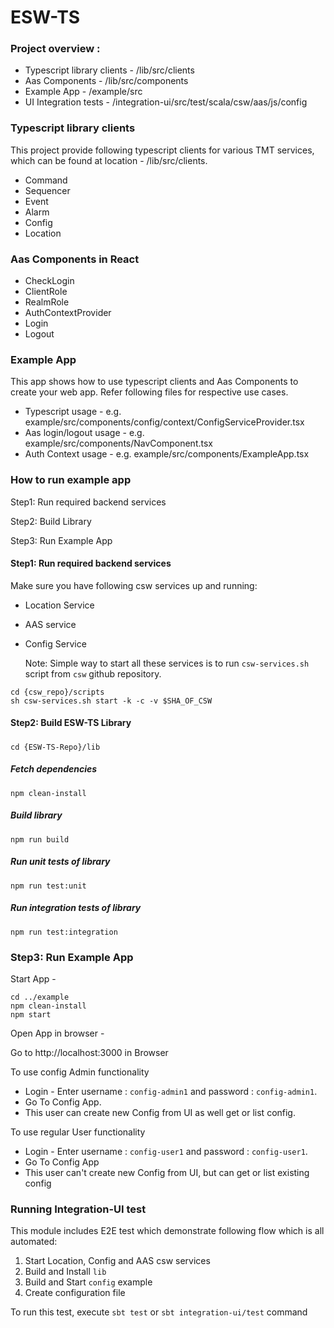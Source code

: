 # ESW-TS

### Project overview :

 * Typescript library clients - /lib/src/clients
 * Aas Components - /lib/src/components
 * Example App - /example/src
 * UI Integration tests - /integration-ui/src/test/scala/csw/aas/js/config

### Typescript library clients
This project provide following typescript clients for various TMT services, which can be found at location - /lib/src/clients.

 * Command
 * Sequencer
 * Event
 * Alarm
 * Config
 * Location

### Aas Components in React
 * CheckLogin
 * ClientRole
 * RealmRole
 * AuthContextProvider
 * Login
 * Logout

### Example App

This app shows how to use typescript clients and Aas Components to create your web app. Refer following files for respective use cases.

 * Typescript usage - e.g. example/src/components/config/context/ConfigServiceProvider.tsx
 * Aas login/logout usage - e.g. example/src/components/NavComponent.tsx
 * Auth Context usage - e.g. example/src/components/ExampleApp.tsx

### How to run example app
Step1: Run required backend services

Step2: Build Library

Step3: Run Example App

#### Step1: Run required backend services

Make sure you have following csw services up and running:

  * Location Service
  * AAS service
  * Config Service

    Note: Simple way to start all these services is to run `csw-services.sh` script from `csw` github repository.

```
cd {csw_repo}/scripts
sh csw-services.sh start -k -c -v $SHA_OF_CSW
```

#### Step2: Build ESW-TS Library

#####
```
cd {ESW-TS-Repo}/lib
```
##### Fetch dependencies

```
npm clean-install
```

##### Build library

```
npm run build
```

##### Run unit tests of library

```
npm run test:unit
```

##### Run integration tests of library

```
npm run test:integration
```

### Step3: Run Example App

Start App -

```
cd ../example
npm clean-install
npm start
```

Open App in browser -

Go to http://localhost:3000 in Browser

To use config Admin functionality

 * Login - Enter username : `config-admin1` and password : `config-admin1`.
 * Go To Config App.
 * This user can create new Config from UI as well get or list config.

To use regular User functionality

 * Login - Enter username : `config-user1` and password : `config-user1`.
 * Go To Config App
 * This user can't create new Config from UI, but can get or list existing config


### Running Integration-UI test

This module includes E2E test which demonstrate following flow which is all automated:

1. Start Location, Config and AAS csw services
2. Build and Install `lib`
3. Build and Start `config` example
4. Create configuration file

To run this test, execute `sbt test` or `sbt integration-ui/test` command

